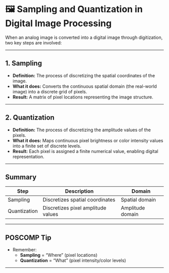 <!-- File: digital_image_processing/sampling_quantization.md -->

# 🖼️ Sampling and Quantization in Digital Image Processing

When an analog image is converted into a digital image through digitization, two key steps are involved:

---

## 1. Sampling

- **Definition:** The process of discretizing the spatial coordinates of the image.
- **What it does:** Converts the continuous spatial domain (the real-world image) into a discrete grid of pixels.
- **Result:** A matrix of pixel locations representing the image structure.

---

## 2. Quantization

- **Definition:** The process of discretizing the amplitude values of the pixels.
- **What it does:** Maps continuous pixel brightness or color intensity values into a finite set of discrete levels.
- **Result:** Each pixel is assigned a finite numerical value, enabling digital representation.

---

## Summary

| Step       | Description                         | Domain         |
|------------|-----------------------------------|----------------|
| Sampling   | Discretizes spatial coordinates   | Spatial domain |
| Quantization | Discretizes pixel amplitude values | Amplitude domain |

---

## POSCOMP Tip

- Remember:  
  - **Sampling** = “Where” (pixel locations)  
  - **Quantization** = “What” (pixel intensity/color levels)

---
